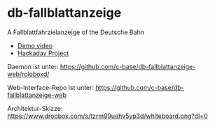 # db-fallblattanzeige
A Fallblattfahrzielanzeige of the Deutsche Bahn

  - [Demo video](https://www.youtube.com/watch?v=KNWKdqRn240)
  - [Hackaday Project](https://hackaday.io/project/9070-fallblattfahrzielanzeige-of-s-bahn-berlin)

Daemon ist unter: https://github.com/c-base/db-fallblattanzeige-web/roloboxd/

Web-Interface-Repo ist unter: https://github.com/c-base/db-fallblattanzeige-web

Architektur-Skizze: https://www.dropbox.com/s/tzrm99uehv5yp3d/whiteboard.png?dl=0
